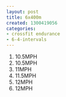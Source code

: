 ```yaml
---
layout: post
title: 6x400m
created: 1300419056
categories:
- crossfit endurance
- 6-4-intervals
---
```

1. 10.5MPH
2. 10.5MPH
3. 11MPH
4. 11.5MPH
5. 12MPH
6. 12MPH
